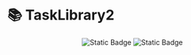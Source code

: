 # 📚 TaskLibrary2

<p align="center">
<img alt="Static Badge" src="https://img.shields.io/badge/%D0%B6%D0%B5%D1%81%D1%82%D1%8C-%D1%8F-blue">
<img alt="Static Badge" src="https://img.shields.io/badge/%D1%8D%D1%82%D0%BE-%D1%81%D0%B4%D0%B5%D0%BB%D0%B0%D0%BB-green">
</p>